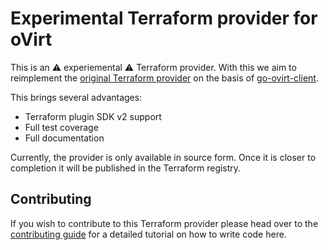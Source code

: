 # Experimental Terraform provider for oVirt

This is an ⚠️ experiemental ⚠️ Terraform provider. With this we aim to reimplement the [original Terraform provider](https://github.com/ovirt/terraform-provider-ovirt) on the basis of [go-ovirt-client](https://github.com/ovirt/go-ovirt-client).

This brings several advantages:

- Terraform plugin SDK v2 support
- Full test coverage
- Full documentation

Currently, the provider is only available in source form. Once it is closer to completion it will be published in the Terraform registry.

## Contributing

If you wish to contribute to this Terraform provider please head over to the [contributing guide](CONTRIBUTING.md) for a detailed tutorial on how to write code here.